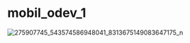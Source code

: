 # mobil_odev_1
![275907745_543574586948041_8313675149083647175_n](https://user-images.githubusercontent.com/56955207/169698152-24c0b335-a776-474b-ba10-0fa09f688af8.jpg)
